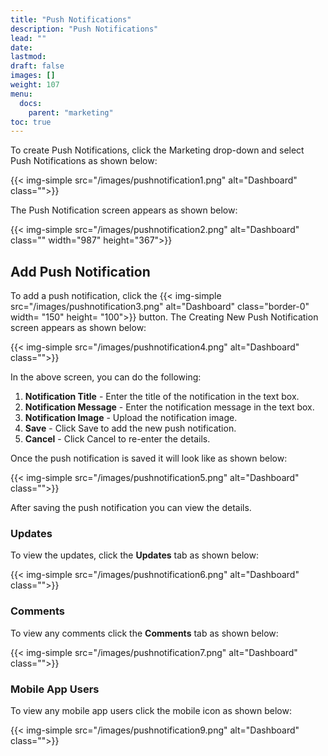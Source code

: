 ```yaml
---
title: "Push Notifications"
description: "Push Notifications"
lead: ""
date:
lastmod:
draft: false
images: []
weight: 107
menu:
  docs:
    parent: "marketing"
toc: true
---
```


To create Push Notifications, click the Marketing drop-down and select Push Notifications as shown below:

{{< img-simple src="/images/pushnotification1.png"  alt="Dashboard" class="">}}

The Push Notification screen appears as shown below:

{{< img-simple src="/images/pushnotification2.png"  alt="Dashboard" class="" width="987" height="367">}}

## Add Push Notification
To add a push notification, click the {{< img-simple src="/images/pushnotification3.png"  alt="Dashboard" class="border-0" width= "150" height= "100">}} button. The Creating New Push Notification screen appears as shown below:

{{< img-simple src="/images/pushnotification4.png"  alt="Dashboard" class="">}}

In the above screen, you can do the following:

1.	**Notification Title** - Enter the title of the notification in the text box.
2.	**Notification Message** - Enter the notification message in the text box.
3.	**Notification Image** - Upload the notification image.
4.	**Save** - Click Save to add the new push notification.
5.	**Cancel** - Click Cancel to re-enter the details.

Once the push notification is saved it will look like as shown below:

{{< img-simple src="/images/pushnotification5.png"  alt="Dashboard" class="">}}

After saving the push notification you can view the details.

### Updates

To view the updates, click the **Updates** tab as shown below:

{{< img-simple src="/images/pushnotification6.png"  alt="Dashboard" class="">}}

### Comments

To view any comments click the **Comments** tab as shown below:

{{< img-simple src="/images/pushnotification7.png"  alt="Dashboard" class="">}}

### Mobile App Users

To view any mobile app users click the mobile icon as shown below:

{{< img-simple src="/images/pushnotification9.png"  alt="Dashboard" class="">}}
